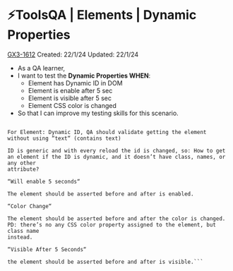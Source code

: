 # ⚡️ToolsQA | Elements | Dynamic Properties

[GX3-1612](https://upexgalaxy34.atlassian.net/browse/GX3-1612) Created: 22/1/24 Updated: 22/1/24

-   As a QA learner,
-   I want to test the **Dynamic Properties WHEN**:
    -   Element has Dynamic ID in DOM
    -   Element is enable after 5 sec
    -   Element is visible after 5 sec
    -   Element CSS color is changed
-   So that I can improve my testing skills for this scenario.

````Elements: “This text has random Id“

For Element: Dynamic ID, QA should validate getting the element without using “text“ (contains text)

ID is generic and with every reload the id is changed, so: How to get an element if the ID is dynamic, and it doesn’t have class, names, or any other
attribute?

“Will enable 5 seconds“

The element should be asserted before and after is enabled.

“Color Change“

The element should be asserted before and after the color is changed. PD: there’s no any CSS color property assigned to the element, but class name
instead.

“Visible After 5 Seconds“

the element should be asserted before and after is visible.```
````
